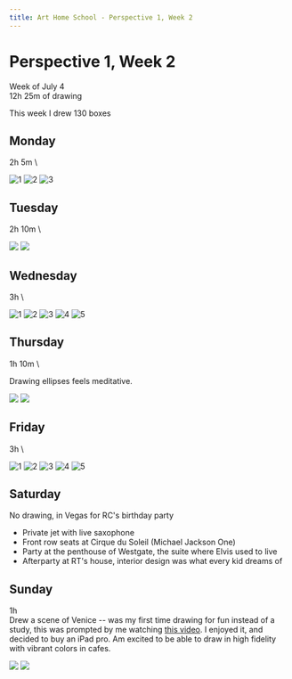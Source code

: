 ```yaml
---
title: Art Home School - Perspective 1, Week 2
---
```


<div class="ahs-update">

# Perspective 1, Week 2
Week of July 4 \
12h 25m of drawing

This week I drew 130 boxes

## Monday
<div class="ahs-description">

2h 5m \
</div>

<div class="ahs-pics">

![1](../img/art-home-school/perspective-1/week-2/mon-1.jpeg)
![2](../img/art-home-school/perspective-1/week-2/mon-2.jpeg)
![3](../img/art-home-school/perspective-1/week-2/mon-3.jpeg)
</div>

## Tuesday
<div class="ahs-description">

2h 10m \
</div>

<div class="ahs-pics">

<p>
<img class="large" src="../img/art-home-school/perspective-1/week-2/tue-1.jpeg" />
<img class="large" src="../img/art-home-school/perspective-1/week-2/tue-2.jpeg" />
</p>
</div>

## Wednesday
<div class="ahs-description">

3h \

<div class="ahs-pics">

![1](../img/art-home-school/perspective-1/week-2/wed-1.jpeg)
![2](../img/art-home-school/perspective-1/week-2/wed-2.jpeg)
![3](../img/art-home-school/perspective-1/week-2/wed-3.jpeg)
![4](../img/art-home-school/perspective-1/week-2/wed-4.jpeg)
![5](../img/art-home-school/perspective-1/week-2/wed-5.jpeg)
</div>

## Thursday
<div class="ahs-description">

1h 10m \

Drawing ellipses feels meditative.
</div>

<div class="ahs-pics">

<p>
<img class="large" src="../img/art-home-school/perspective-1/week-2/thu-1.jpeg" />
<img class="large" src="../img/art-home-school/perspective-1/week-2/thu-2.jpeg" />
</p>
</div>

## Friday
<div class="ahs-description">

3h \
</div>

<div class="ahs-pics">

![1](../img/art-home-school/perspective-1/week-2/fri-1.jpeg)
![2](../img/art-home-school/perspective-1/week-2/fri-2.jpeg)
![3](../img/art-home-school/perspective-1/week-2/fri-3.jpeg)
![4](../img/art-home-school/perspective-1/week-2/fri-4.jpeg)
![5](../img/art-home-school/perspective-1/week-2/fri-5.jpeg)
</div>

## Saturday
<div class="ahs-description">

No drawing, in Vegas for RC's birthday party
- Private jet with live saxophone
- Front row seats at Cirque du Soleil (Michael Jackson One)
- Party at the penthouse of Westgate, the suite where Elvis used to live
- Afterparty at RT's house, interior design was what every kid dreams of
</div>

## Sunday
<div class="ahs-description">

1h \
Drew a scene of Venice -- was my first time drawing for fun instead of a study, this was prompted by me watching [this video](https://www.youtube.com/watch?v=XZhLzt__lcc). I enjoyed it, and decided to buy an iPad pro. Am excited to be able to draw in high fidelity with vibrant colors in cafes.
</div>

<div class="ahs-pics">

<p>
<img class="large" src="../img/art-home-school/perspective-1/week-2/sun-1.jpeg" />
<img class="large" src="../img/art-home-school/perspective-1/week-2/venice-ref.jpg" />
</p>
</div>
